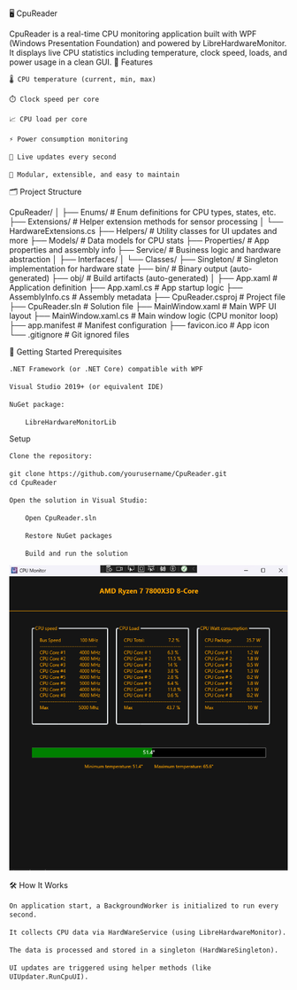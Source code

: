🖥️ CpuReader

CpuReader is a real-time CPU monitoring application built with WPF (Windows Presentation Foundation) and powered by LibreHardwareMonitor. It displays live CPU statistics including temperature, clock speed, loads, and power usage in a clean GUI.
🧰 Features

    🌡️ CPU temperature (current, min, max)

    ⏱️ Clock speed per core

    📈 CPU load per core

    ⚡ Power consumption monitoring

    🔁 Live updates every second

    🧩 Modular, extensible, and easy to maintain

🗂️ Project Structure

CpuReader/
│
├── Enums/                    # Enum definitions for CPU types, states, etc.
├── Extensions/               # Helper extension methods for sensor processing
│   └── HardwareExtensions.cs
├── Helpers/                  # Utility classes for UI updates and more
├── Models/                   # Data models for CPU stats
├── Properties/               # App properties and assembly info
├── Service/                  # Business logic and hardware abstraction
│   ├── Interfaces/
│   └── Classes/
├── Singleton/                # Singleton implementation for hardware state
├── bin/                      # Binary output (auto-generated)
├── obj/                      # Build artifacts (auto-generated)
│
├── App.xaml                 # Application definition
├── App.xaml.cs              # App startup logic
├── AssemblyInfo.cs          # Assembly metadata
├── CpuReader.csproj         # Project file
├── CpuReader.sln            # Solution file
├── MainWindow.xaml          # Main WPF UI layout
├── MainWindow.xaml.cs       # Main window logic (CPU monitor loop)
├── app.manifest             # Manifest configuration
├── favicon.ico              # App icon
└── .gitignore               # Git ignored files

🚀 Getting Started
Prerequisites

    .NET Framework (or .NET Core) compatible with WPF

    Visual Studio 2019+ (or equivalent IDE)

    NuGet package:

        LibreHardwareMonitorLib

Setup

    Clone the repository:

    git clone https://github.com/yourusername/CpuReader.git
    cd CpuReader

    Open the solution in Visual Studio:

        Open CpuReader.sln

        Restore NuGet packages

        Build and run the solution

![CpuReader Screenshot](cpuReaderScreenshot.png)

🛠 How It Works

    On application start, a BackgroundWorker is initialized to run every second.

    It collects CPU data via HardWareService (using LibreHardwareMonitor).

    The data is processed and stored in a singleton (HardWareSingleton).

    UI updates are triggered using helper methods (like UIUpdater.RunCpuUI).


